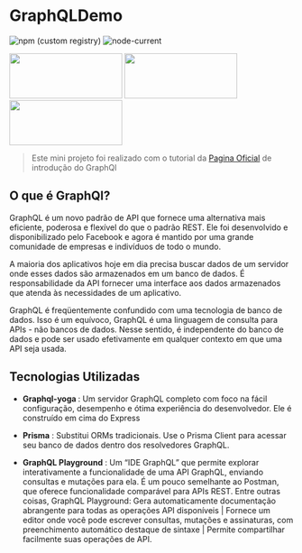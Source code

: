 # GraphQLDemo
![npm (custom registry)](https://img.shields.io/npm/v/npm/latest?style=plastic) <img alt="node-current" src="https://img.shields.io/node/v/npm"> 


<img src="https://user-images.githubusercontent.com/51219408/98114341-e109d880-1e83-11eb-9078-d10a3f2c48dc.png" width="200" height="80" />  <img src="https://user-images.githubusercontent.com/51219408/97982832-1abede80-1db3-11eb-9dc6-fcd20cd757ca.png" width="200" height="80" /> <img src="https://user-images.githubusercontent.com/51219408/98115002-de5bb300-1e84-11eb-81af-b4cfc74e7b76.png" width="200" height="80" /> 

>Este mini projeto foi realizado com  o tutorial da <a href="https://www.howtographql.com/graphql-js/0-introduction/">Pagina Oficial</a> de introdução do GraphQl

## O que é GraphQl? 
GraphQL é um novo padrão de API que fornece uma alternativa mais eficiente, poderosa e flexível do que o padrão REST. Ele foi desenvolvido e disponibilizado pelo Facebook e agora é mantido por uma grande comunidade de empresas e indivíduos de todo o mundo.

A maioria dos aplicativos hoje em dia precisa buscar dados de um servidor onde esses dados são armazenados em um banco de dados. É responsabilidade da API fornecer uma interface aos dados armazenados que atenda às necessidades de um aplicativo.

GraphQL é freqüentemente confundido com uma tecnologia de banco de dados. Isso é um equívoco, GraphQL é uma linguagem de consulta para APIs - não bancos de dados. Nesse sentido, é independente do banco de dados e pode ser usado efetivamente em qualquer contexto em que uma API seja usada.

## Tecnologias Utilizadas

 - <b>Graphql-yoga </b>: Um servidor GraphQL completo com foco na fácil configuração, desempenho e ótima experiência do desenvolvedor. Ele é construído em cima do Express

 
 - <b>Prisma</b> : Substitui ORMs tradicionais. Use o Prisma Client para acessar seu banco de dados dentro dos resolvedores GraphQL.
 
 - <b>GraphQL Playground</b> : Um “IDE GraphQL” que permite explorar interativamente a funcionalidade de uma API GraphQL, enviando consultas e mutações para ela. É um pouco semelhante ao Postman, que oferece funcionalidade comparável para APIs REST. Entre outras coisas, GraphQL Playground: Gera automaticamente documentação abrangente para todas as operações API disponíveis | Fornece um editor onde você pode escrever consultas, mutações e assinaturas, com preenchimento automático  destaque de sintaxe | Permite compartilhar facilmente suas operações de API.


